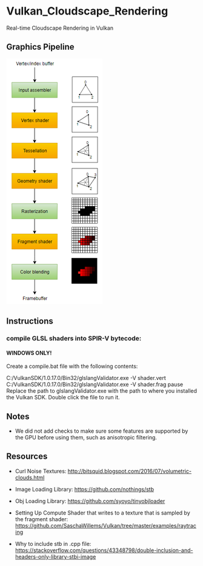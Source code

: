 # Vulkan_Cloudscape_Rendering
Real-time Cloudscape Rendering in Vulkan


## Graphics Pipeline
![](/images/SimplifiedPipeline.png)

## Instructions
### compile GLSL shaders into SPIR-V bytecode:
#### WINDOWS ONLY!
Create a compile.bat file with the following contents:

C:/VulkanSDK/1.0.17.0/Bin32/glslangValidator.exe -V shader.vert
C:/VulkanSDK/1.0.17.0/Bin32/glslangValidator.exe -V shader.frag
pause
Replace the path to glslangValidator.exe with the path to where you installed the Vulkan SDK. Double click the file to run it.


## Notes

- We did not add checks to make sure some features are supported by the GPU before using them, such as anisotropic filtering.


## Resources
- Curl Noise Textures: http://bitsquid.blogspot.com/2016/07/volumetric-clouds.html
- Image Loading Library: https://github.com/nothings/stb
- Obj Loading Library: https://github.com/syoyo/tinyobjloader

- Setting Up Compute Shader that writes to a texture that is sampled by the fragment shader: https://github.com/SaschaWillems/Vulkan/tree/master/examples/raytracing

- Why to include stb in .cpp file: https://stackoverflow.com/questions/43348798/double-inclusion-and-headers-only-library-stbi-image 
